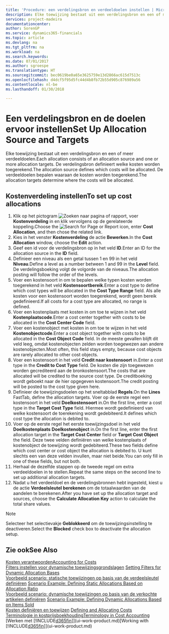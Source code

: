 ```yaml
---
title: 'Procedure: een verdelingsbron en verdeeldoelen instellen | Microsoft Docs'
description: Elke toewijzing bestaat uit een verdelingsbron en een of meer verdeeldoelen. De verdelingsbron definieert welke kosten worden toegerekend. De verdeeldoelen bepalen waaraan de kosten worden toegerekend.
services: project-madeira
documentationcenter: 
author: SorenGP
ms.service: dynamics365-financials
ms.topic: article
ms.devlang: na
ms.tgt_pltfrm: na
ms.workload: na
ms.search.keywords: 
ms.date: 07/01/2017
ms.author: sgroespe
ms.translationtype: HT
ms.sourcegitcommit: bec0619be0a65e3625759e13d2866ac615d7513c
ms.openlocfilehash: d4dcf5f95d5fc44d4b8fb72b55d905c876989a56
ms.contentlocale: nl-be
ms.lasthandoff: 01/30/2018

---
```

# <a name="set-up-allocation-source-and-targets"></a><span data-ttu-id="6abbf-105">Een verdelingsbron en de doelen ervoor instellen</span><span class="sxs-lookup"><span data-stu-id="6abbf-105">Set Up Allocation Source and Targets</span></span>
<span data-ttu-id="6abbf-106">Elke toewijzing bestaat uit een verdelingsbron en een of meer verdeeldoelen.</span><span class="sxs-lookup"><span data-stu-id="6abbf-106">Each allocation consists of an allocation source and one or more allocation targets.</span></span> <span data-ttu-id="6abbf-107">De verdelingsbron definieert welke kosten worden toegerekend.</span><span class="sxs-lookup"><span data-stu-id="6abbf-107">The allocation source defines which costs will be allocated.</span></span> <span data-ttu-id="6abbf-108">De verdeeldoelen bepalen waaraan de kosten worden toegerekend.</span><span class="sxs-lookup"><span data-stu-id="6abbf-108">The allocation targets determine where the costs will be allocated.</span></span>  

## <a name="to-set-up-cost-allocations"></a><span data-ttu-id="6abbf-109">Kostenverdeling instellen</span><span class="sxs-lookup"><span data-stu-id="6abbf-109">To set up cost allocations</span></span>  
1.  <span data-ttu-id="6abbf-110">Klik op het pictogram ![Zoeken naar pagina of rapport](media/ui-search/search_small.png "pictogram Zoeken naar pagina of rapport"), voer **Kostenverdeling** in en klik vervolgens op de gerelateerde koppeling.</span><span class="sxs-lookup"><span data-stu-id="6abbf-110">Choose the ![Search for Page or Report](media/ui-search/search_small.png "Search for Page or Report icon") icon, enter **Cost Allocation**, and then chose the related link.</span></span>  
2.  <span data-ttu-id="6abbf-111">Kies in het venster **Kostenverdeling** de actie **Bewerken**.</span><span class="sxs-lookup"><span data-stu-id="6abbf-111">In the **Cost Allocation** window, choose the **Edit** action.</span></span>  
3.  <span data-ttu-id="6abbf-112">Geef een id voor de verdelingsbron op in het veld **ID**.</span><span class="sxs-lookup"><span data-stu-id="6abbf-112">Enter an ID for the allocation source in the **ID** field.</span></span>  
4.  <span data-ttu-id="6abbf-113">Definieer een niveau als een getal tussen 1 en 99 in het veld **Niveau**.</span><span class="sxs-lookup"><span data-stu-id="6abbf-113">Define a level as a number between 1 and 99 in the **Level** field.</span></span> <span data-ttu-id="6abbf-114">De verdelingsboeking volgt de volgorde van de niveaus.</span><span class="sxs-lookup"><span data-stu-id="6abbf-114">The allocation posting will follow the order of the levels.</span></span>  
5.  <span data-ttu-id="6abbf-115">Voer een kostensoort in om te bepalen welke typen kosten worden toegerekend in het veld **Kostensoortbereik**.</span><span class="sxs-lookup"><span data-stu-id="6abbf-115">Enter a cost type to define which cost types will be allocated in the **Cost Type Range** field.</span></span> <span data-ttu-id="6abbf-116">Als alle kosten voor een kostensoort worden toegerekend, wordt geen bereik gedefinieerd.</span><span class="sxs-lookup"><span data-stu-id="6abbf-116">If all costs for a cost type are allocated, no range is defined.</span></span>  
6.  <span data-ttu-id="6abbf-117">Voer een kostenplaats met kosten in om toe te wijzen in het veld **Kostenplaatscode**.</span><span class="sxs-lookup"><span data-stu-id="6abbf-117">Enter a cost center together with costs to be allocated in the **Cost Center Code** field.</span></span>  
7.  <span data-ttu-id="6abbf-118">Voer een kostenobject met kosten in om toe te wijzen in het veld **Kostenobjectcode**.</span><span class="sxs-lookup"><span data-stu-id="6abbf-118">Enter a cost object together with costs to be allocated in the **Cost Object Code** field.</span></span> <span data-ttu-id="6abbf-119">In de meeste gevallen blijft dit veld leeg, omdat kostenobjecten zelden worden toegewezen aan andere kostenobjecten.</span><span class="sxs-lookup"><span data-stu-id="6abbf-119">Most often, this field stays empty, because cost objects are rarely allocated to other cost objects.</span></span>  
8.  <span data-ttu-id="6abbf-120">Voer een kostensoort in het veld **Credit naar kostensoort** in.</span><span class="sxs-lookup"><span data-stu-id="6abbf-120">Enter a cost type in the **Credit to Cost Type** field.</span></span> <span data-ttu-id="6abbf-121">De kosten die zijn toegewezen worden gecrediteerd aan de bronkostensoort.</span><span class="sxs-lookup"><span data-stu-id="6abbf-121">The costs that are allocated will be credited to the source cost type.</span></span> <span data-ttu-id="6abbf-122">De creditboeking wordt geboekt naar de hier opgegeven kostensoort.</span><span class="sxs-lookup"><span data-stu-id="6abbf-122">The credit posting will be posted to the cost type given here.</span></span>  
9. <span data-ttu-id="6abbf-123">Definieer de toewijzingsdoelen op het sneltabblad **Regels**.</span><span class="sxs-lookup"><span data-stu-id="6abbf-123">On the **Lines** FastTab, define the allocation targets.</span></span> <span data-ttu-id="6abbf-124">Voer op de eerste regel een kostensoort in het veld **Doelkostensoort** in.</span><span class="sxs-lookup"><span data-stu-id="6abbf-124">On the first line, enter a cost type in the **Target Cost Type** field.</span></span> <span data-ttu-id="6abbf-125">Hiermee wordt gedefinieerd van welke kostensoort de toerekening wordt gedebiteerd.</span><span class="sxs-lookup"><span data-stu-id="6abbf-125">It defines which cost type the allocation is debited to.</span></span>  
10. <span data-ttu-id="6abbf-126">Voer op de eerste regel het eerste toewijzingsdoel in het veld **Doelkostenplaats** **Doelkostenobject** in.</span><span class="sxs-lookup"><span data-stu-id="6abbf-126">On the first line, enter the first allocation target in the **Target Cost Center** field or **Target Cost Object** the field.</span></span> <span data-ttu-id="6abbf-127">Deze twee velden definiëren van welke kostenplaats of kostenobject de toewijzing wordt gedebiteerd.</span><span class="sxs-lookup"><span data-stu-id="6abbf-127">These two fields define which cost center or cost object the allocation is debited to.</span></span> <span data-ttu-id="6abbf-128">U kunt slechts een van deze velden invullen, maar niet beide.</span><span class="sxs-lookup"><span data-stu-id="6abbf-128">You can only fill in one of these fields, but not both.</span></span>  
11. <span data-ttu-id="6abbf-129">Herhaal de dezelfde stappen op de tweede regel om extra verdeeldoelen in te stellen.</span><span class="sxs-lookup"><span data-stu-id="6abbf-129">Repeat the same steps on the second line to set up additional allocation targets.</span></span>  
12. <span data-ttu-id="6abbf-130">Nadat u het verdeeldoel en de verdelingsbronnen hebt ingesteld, kiest u de actie **Verdeelsleutel berekenen** om de totaalwaarden van de aandelen te berekenen.</span><span class="sxs-lookup"><span data-stu-id="6abbf-130">After you have set up the allocation target and sources, choose the **Calculate Allocation Key** action to calculate the total share values.</span></span>  

> [!NOTE]  
>  <span data-ttu-id="6abbf-131">Selecteer het selectievakje **Geblokkeerd** om de toewijzingsinstelling te deactiveren.</span><span class="sxs-lookup"><span data-stu-id="6abbf-131">Select the **Blocked** check box to deactivate the allocation setup.</span></span>  

## <a name="see-also"></a><span data-ttu-id="6abbf-132">Zie ook</span><span class="sxs-lookup"><span data-stu-id="6abbf-132">See Also</span></span>  
[<span data-ttu-id="6abbf-133">Kosten verantwoorden</span><span class="sxs-lookup"><span data-stu-id="6abbf-133">Accounting for Costs</span></span>](finance-manage-cost-accounting.md)  
 <span data-ttu-id="6abbf-134">[Filters instellen voor dynamische toewijzingsgrondslagen](finance-setting-filters-for-dynamic-allocation-bases.md) </span><span class="sxs-lookup"><span data-stu-id="6abbf-134">[Setting Filters for Dynamic Allocation Bases](finance-setting-filters-for-dynamic-allocation-bases.md) </span></span>  
 <span data-ttu-id="6abbf-135">[Voorbeeld scenario: statische toewijzingen op basis van de verdeelsleutel definiëren](finance-scenario-example-defining-static-allocations-based-on-allocation-ratio.md) </span><span class="sxs-lookup"><span data-stu-id="6abbf-135">[Scenario Example: Defining Static Allocations Based on Allocation Ratio](finance-scenario-example-defining-static-allocations-based-on-allocation-ratio.md) </span></span>  
 <span data-ttu-id="6abbf-136">[Voorbeeld scenario: dynamische toewijzingen op basis van de verkochte artikelen definiëren](finance-scenario-example-defining-dynamic-allocations-based-on-items-sold.md) </span><span class="sxs-lookup"><span data-stu-id="6abbf-136">[Scenario Example: Defining Dynamic Allocations Based on Items Sold](finance-scenario-example-defining-dynamic-allocations-based-on-items-sold.md) </span></span>  
 <span data-ttu-id="6abbf-137">[Kosten definiëren en toewijzen](finance-define-and-allocate-costs.md) </span><span class="sxs-lookup"><span data-stu-id="6abbf-137">[Defining and Allocating Costs](finance-define-and-allocate-costs.md) </span></span>  
 [<span data-ttu-id="6abbf-138">Terminologie in kostprijsboekhouding</span><span class="sxs-lookup"><span data-stu-id="6abbf-138">Terminology in Cost Accounting</span></span>](finance-terminology-in-cost-accounting.md)  
 <span data-ttu-id="6abbf-139">[Werken met [!INCLUDE[d365fin](includes/d365fin_md.md)]](ui-work-product.md)</span><span class="sxs-lookup"><span data-stu-id="6abbf-139">[Working with [!INCLUDE[d365fin](includes/d365fin_md.md)]](ui-work-product.md)</span></span>

